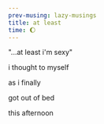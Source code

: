 ```yaml
---
prev-musing: lazy-musings
title: at least
time: 🌔
---
```

"...at least i'm sexy"  

i thought to myself  

as i finally   

got out of bed   

this afternoon